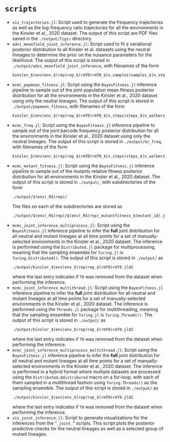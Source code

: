 # `scripts`

- `viz_trajectories.jl`: Script used to generate the frequency trajectories as
  well as the log-frequency ratio trajectories for all the environments in the
  Kinsler et al., 2020 dataset. The output of this script are PDF files saved in
  the `./output/figs/` directory.
- `advi_meanfield_joint_inference.jl`: Script used to fit a variational
  posterior distribution to all Kinsler et al. datasets using the neutral
  lineages to determine the prior on the nuisance parameters for the likelihood.
  The output of this script is stored in
  `./output/advi_meanfield_joint_inference`, with filenames of the form
  ```
  kinsler_$(env)env_$(rep)rep_$(rmT0)rmT0_$(n_samples)samples_$(n_steps)steps.jld2
  ```
- `mcmc_popmean_fitness.jl`: Script using the `BayesFitness.jl` inference
  pipeline to sample out of the joint population mean fitness posterior
  distribution for all the environments in the Kinsler et al., 2020 dataset
  using only the neutral lineages. The output of this script is stored in
  `./output/popmean_fitness`, with filenames of the form
  ```
  kinsler_$(env)env_$(rep)rep_$(rmT0)rmT0_$(n_steps)steps_$(n_walkers)walkers.jld2
  ```
- `mcmc_freq.jl`: Script using the `BayesFitness.jl` inference pipeline to
  sample out of the joint barcode frequency posterior distribution for all the
  environments in the Kinsler et al., 2020 dataset using only the neutral
  lineages. The output of this script is stored in `./output/bc_freq`,
  with filenames of the form
  ```
  kinsler_$(env)env_$(rep)rep_$(rmT0)rmT0_$(n_steps)steps_$(n_walkers)walkers.jld2
  ```
- `mcmc_mutant_fitness.jl`: Script using the `BayesFitness.jl` inference
  pipeline to sample out of the mutants relative fitness posterior distribution
  for all environments in the Kinsler et al., 2020 dataset. The output of this
  script is stored in `./output/`, with subdirectories of the form
  ```
  ./output/$(env)_R$(rep)/
  ```
  The files on each of the subdirectories are stored as
  ```
  ./output/$(env)_R$(rep)/$(env)_R$(rep)_mutantfitness_$(mutant_id).jld
  ```
- `mcmc_joint_inference_multiprocess.jl`: Script using the `BayesFitness.jl`
  inference pipeline to infer the **full** joint distribution for all neutral
  and mutant lineages at all time points for a set of manually-selected
  environments in the Kinsler et al., 2020 dataset. The inference is performed
  using the `Distributed.jl` package for multiprocessing, meaning that the
  sampling ensemble for `Turing.jl` is `Turing.Distributed()`. The output of
  this script is stored in `./output/` as
  ```
  ./output/kinsler_$(env)env_$(rep)rep_$(rmT0)rmT0.jld2
  ```
  where the last entry indicates if `T0` was removed from the dataset when
  performing the inference.
- `mcmc_joint_inference_multithread.jl`: Script using the `BayesFitness.jl`
  inference pipeline to infer the **full** joint distribution for all neutral
  and mutant lineages at all time points for a set of manually-selected
  environments in the Kinsler et al., 2020 dataset. The inference is performed
  using the `Threads.jl` package for multithreading, meaning that the sampling
  ensemble for `Turing.jl` is `Turing.Threads()`. The output of this script is
  stored in `./output/` as
  ```
  ./output/kinsler_$(env)env_$(rep)rep_$(rmT0)rmT0.jld2
  ```
  where the last entry indicates if `T0` was removed from the dataset when
  performing the inference.
- `mcmc_joint_inference_multiprocess_multithread.jl`: Script using the
  `BayesFitness.jl` inference pipeline to infer the **full** joint distribution
  for all neutral and mutant lineages at all time points for a set of
  manually-selected environments in the Kinsler et al., 2020 dataset. The
  inference is performed in a hybrid format where multiple datasets are
  processed using the `Distributed.@distribured` macro on a for-loop, with each
  of them sampled in a multithread fashion using `Turing.Threads()` as the
  sampling ensemble. The output of this script is stored in `./output/` as
  ```
  ./output/kinsler_$(env)env_$(rep)rep_$(rmT0)rmT0.jld2
  ```
  where the last entry indicates if `T0` was removed from the dataset when
  performing the inference.
- `viz_joint_inference.jl`: Script to generate visualizations for the inferences
  from the "`_joint_`" scripts. This script plots the posterior predictive
  checks for the neutral lineages as well as a selected group of mutant
  lineages.